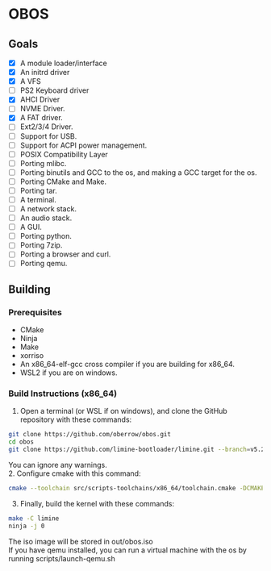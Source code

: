 # OBOS
## Goals
- [x] A module loader/interface
- [x] An initrd driver
- [x] A VFS
- [ ] PS2 Keyboard driver
- [x] AHCI Driver
- [ ] NVME Driver.
- [x] A FAT driver.
- [ ] Ext2/3/4 Driver.
- [ ] Support for USB.
- [ ] Support for ACPI power management.
- [ ] POSIX Compatibility Layer
- [ ] Porting mlibc.
- [ ] Porting binutils and GCC to the os, and making a GCC target for the os.
- [ ] Porting CMake and Make.
- [ ] Porting tar.
- [ ] A terminal.
- [ ] A network stack.
- [ ] An audio stack.
- [ ] A GUI.
- [ ] Porting python.
- [ ] Porting 7zip.
- [ ] Porting a browser and curl.
- [ ] Porting qemu.
## Building
### Prerequisites
- CMake
- Ninja
- Make
- xorriso
- An x86_64-elf-gcc cross compiler if you are building for x86_64.
- WSL2 if you are on windows.
### Build Instructions (x86_64)
1. Open a terminal (or WSL if on windows), and clone the GitHub repository with these commands:
```bash
git clone https://github.com/oberrow/obos.git
cd obos
git clone https://github.com/limine-bootloader/limine.git --branch=v5.2023-20241006.0-binary --depth=1
```
You can ignore any warnings.<br>
2. Configure cmake with this command:
```bash
cmake --toolchain src/scripts-toolchains/x86_64/toolchain.cmake -DCMAKE_BUILD_TYPE=Debug -G Ninja .
```
3. Finally, build the kernel with these commands:
```bash
make -C limine
ninja -j 0
```

The iso image will be stored in out/obos.iso<br>
If you have qemu installed, you can run a virtual machine with the os by running scripts/launch-qemu.sh
